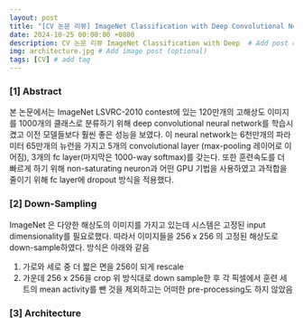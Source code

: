 ```yaml
---
layout: post
title: "[CV 논문 리뷰] ImageNet Classification with Deep Convolutional Neural Networks"
date: 2024-10-25 00:00:00 +0800
description: CV 논문 리뷰 ImageNet Classification with Deep  # Add post description (optional)
img: architecture.jpg # Add image post (optional)
tags: [CV] # add tag
---
```


### [1] Abstract
 본 논문에서는 ImageNet LSVRC-2010 contest에 있는 120만개의 고해상도 이미지를 1000개의 클래스로 분류하기 위해 deep convolutional neural network를 학습시켰고 이전 모델들보다 훨씬 좋은 성능을 보였다. 이 neural network는 6천만개의 파라미터 65만개의 뉴런을 가지고 5개의 convolutional layer (max-pooling 레이어로 이어짐), 3개의 fc layer(마지막은 1000-way softmax)를 갖는다. 또한 훈련속도를 더 빠르게 하기 위해 non-saturating neuron과 어떤 GPU 기법을 사용하였고 과적합을 줄이기 위해 fc layer에 dropout 방식을 적용했다.

### [2] Down-Sampling
 ImageNet 은 다양한 해상도의 이미지를 가지고 있는데 시스템은 고정된 input dimensionality를 필요로했다. 따라서 이미지들을 256 x 256 의 고정된 해상도로 down-sample하였다. 방식은 아래와 같음
 1. 가로와 세로 중 더 짧은 면을 256이 되게 rescale
 2. 가운데 256 x 256을 crop
 위 방식대로 down sample한 후 각 픽셀에서 훈련 세트의 mean activity를 뺀 것을 제외하고는 어떠한 pre-processing도 하지 않았음

### [3] Architecture


